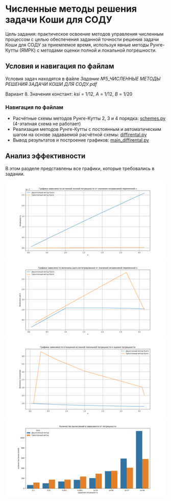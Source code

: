 # Численные методы решения задачи Коши для СОДУ
Цель задания: практическое освоение методов управления численным процессом с целью 
обеспечения заданной точности решения задачи Коши для СОДУ за приемлемое время, используя 
явные методы Рунге-Кутты (ЯМРК) с методами оценки полной и локальной погрешности.

## Условия и навигация по файлам
Условия задач находятся в файле _Задание №5_ЧИСЛЕННЫЕ МЕТОДЫ РЕШЕНИЯ ЗАДАЧИ КОШИ ДЛЯ СОДУ.pdf_

Вариант 8.
Значения констант:
  _ksi_ = 1/12, _A_ = 1/12, _B_ = 1/20

### Навигация по файлам

* Расчётные схемы методов Рунге-Кутты 2, 3 и 4 порядка: [schemes.py](https://github.com/IlyaKuprik/NumericMethods/blob/master/semester_6/diffirental/schemes.py) (4-этапная схема не работает)
* Реализация методов Рунге-Кутты с постоянным и автоматическим шагом на основе задаваемой расчётной схемы: [diffirental.py](https://github.com/IlyaKuprik/NumericMethods/blob/master/semester_6/diffirental/diffirental.py)
* Вывод результатов и построение графиков: [main_diffirental.py](https://github.com/IlyaKuprik/NumericMethods/blob/master/semester_6/diffirental/main_diffirental.py)

## Анализ эффективности

В этом разделе представлены все графики, которые требовались в задании.

<img src="https://github.com/IlyaKuprik/NumericMethods/blob/master/images/task5/график%20зависимости%20истинной%20полной%20погрешности.png" alt="normal_1" width="800"/>

<img src="https://github.com/IlyaKuprik/NumericMethods/blob/master/images/task5/график%20зависимости%20величины%20шага%20интегрирования.png" alt="normal_1" width="800"/>

<img src="https://github.com/IlyaKuprik/NumericMethods/blob/master/images/task5/график%20зависимости%20отношения%20локальной%20погрешности.png" alt="normal_1" width="800"/>

<img src="https://github.com/IlyaKuprik/NumericMethods/blob/master/images/task5/график%20зависимочти%20количества%20вычислений%20от%20погрешности.png" alt="normal_1" width="800"/>
